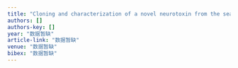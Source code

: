 ```yaml
---
title: "Cloning and characterization of a novel neurotoxin from the sea anemone Anthopleura sp."
authors: []
authors-key: []
year: "数据暂缺"
article-link: "数据暂缺"
venue: "数据暂缺"
bibex: "数据暂缺"
---
```

